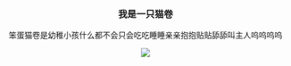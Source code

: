 <h3 align="center">我是一只猫卷</h3>
<p align="center">
笨蛋猫卷是幼稚小孩什么都不会只会吃吃睡睡亲亲抱抱贴贴舔舔叫主人呜呜呜呜
</p>

<p align="center">
<a href="https://github.com/ziniuguo/github-readme-stats">
  <img align="center" src="https://github-readme-stats.vercel.app/api/top-langs/?username=ziniuguo&hide=html,C,CMake,Jupyter%20Notebook&langs_count=5" />
</a>
</p>
<br/>


